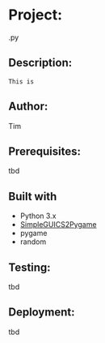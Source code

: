 # Project: 
.py

## Description:
```
This is  

```

## Author:
Tim

## Prerequisites:
tbd

## Built with
* Python 3.x
* [SimpleGUICS2Pygame](http://simpleguics2pygame.readthedocs.io/en/latest/)
* pygame
* random

## Testing:
tbd

## Deployment:
tbd





